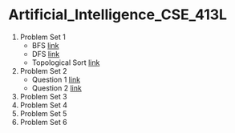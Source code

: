 # Artificial_Intelligence_CSE_413L

1. Problem Set 1
    - BFS [link](https://github.com/ArjunPramod/Artificial_Intelligence_CSE_413L/blob/main/Problem_Set_1/BFS.py)
    - DFS [link](https://github.com/ArjunPramod/Artificial_Intelligence_CSE_413L/blob/main/Problem_Set_1/DFS.py)
    - Topological Sort [link](https://github.com/ArjunPramod/Artificial_Intelligence_CSE_413L/blob/main/Problem_Set_1/Topological_Sort.py)
2. Problem Set 2 
    - Question 1 [link](https://github.com/ArjunPramod/Artificial_Intelligence_CSE_413L/blob/main/Problem_Set_2/Question_1.py)
    - Question 2 [link](https://github.com/ArjunPramod/Artificial_Intelligence_CSE_413L/blob/main/Problem_Set_2/Question_2.py)
3. Problem Set 3
4. Problem Set 4
5. Problem Set 5
6. Problem Set 6
